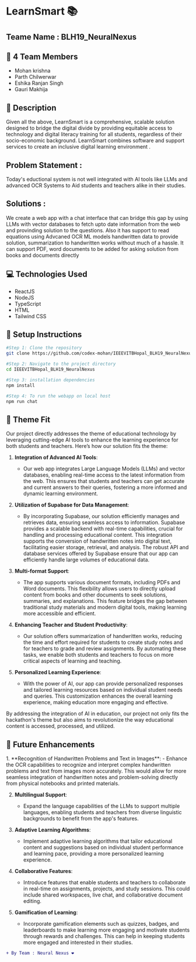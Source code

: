 

<h1>LearnSmart 📚</h1>
<h2>Teame Name : BLH19_NeuralNexus</h2>

<h2>👥 4 Team Members</h2>
<ul>
<li>Mohan krishna</li>
<li>Parth Chilwerwar</li>
<li>Eshika Ranjan Singh</li>
<li>Gauri Makhija</li>
</ul>

  <h2>📝 Description</h2>
  <p>Given all the above, LearnSmart is a comprehensive, scalable solution designed to bridge the digital divide by providing equitable access to
    technology and digital literacy training for all students, regardless of their 
    socio-economic background. LearnSmart combines  software and support services to create an inclusive digital learning environment .
  </p>

  <h2>Problem Statement :</h2>
  <p>Today's eductional system is not well integrated with AI tools like LLMs and advanced OCR Systems to Aid students and teachers alike in their studies.</p>

  <h2>Solutions :</h2>
  <p>We create a web app with a chat interface that can bridge this gap by using LLMs with vector databases to fetch upto date information from the web
  and provinding solution to the questions. Also it has support to read equations using Advcaned OCR ML models handwritten data to provide solution, summarization to handwritten works
  without much of a hassle. It can support PDF, word documents to be added for asking solution from books and documents directly
  </p>
  
  <h2>💻 Technologies Used</h2>
  <ul>
  <li>ReactJS</li>
  <li>NodeJS</li>
  <li>TypeScript</li>
  <li>HTML</li>
  <li>Tailwind CSS </li>
  </ul>

  <h2>🔧 Setup Instructions</h2>


```bash
#Step 1: Clone the repository
git clone https://github.com/codex-mohan/IEEEVITBHopal_BLH19_NeuralNexus.git
```
```bash
#Step 2: Navigate to the project directory
cd IEEEVITBHopal_BLH19_NeuralNexus
```
```bash 
#Step 3: installation dependencies
npm install
```
```bash
#Step 4: To run the webapp on local host 
npm run chat
```


  <h2>🎯 Theme Fit</h2>
  <p>
Our project directly addresses the theme of educational technology by leveraging cutting-edge AI tools to enhance the learning experience for both students and teachers. Here’s how our solution fits the theme:

1. **Integration of Advanced AI Tools**:
   - Our web app integrates Large Language Models (LLMs) and vector databases, enabling real-time access to the latest information from the web. This ensures that students and teachers can get accurate and current answers to their queries, fostering a more informed and dynamic learning environment.

2. **Utilization of Supabase for Data Management**:
   - By incorporating Supabase, our solution efficiently manages and retrieves data, ensuring seamless access to information. Supabase provides a scalable backend with real-time capabilities, crucial for handling and processing educational content. This integration supports the conversion of handwritten notes into digital text, facilitating easier storage, retrieval, and analysis. The robust API and database services offered by Supabase ensure that our app can efficiently handle large volumes of educational data.

3. **Multi-format Support**:
   - The app supports various document formats, including PDFs and Word documents. This flexibility allows users to directly upload content from books and other documents to seek solutions, summaries, and explanations. This feature bridges the gap between traditional study materials and modern digital tools, making learning more accessible and efficient.

4. **Enhancing Teacher and Student Productivity**:
   - Our solution offers summarization of handwritten works, reducing the time and effort required for students to create study notes and for teachers to grade and review assignments. By automating these tasks, we enable both students and teachers to focus on more critical aspects of learning and teaching.

5. **Personalized Learning Experience**:
   - With the power of AI, our app can provide personalized responses and tailored learning resources based on individual student needs and queries. This customization enhances the overall learning experience, making education more engaging and effective.

By addressing the integration of AI in education, our project not only fits the hackathon's theme but also aims to revolutionize the way educational content is accessed, processed, and utilized.
</p>

  <h2>🔮 Future Enhancements</h2>
  <p>
1. **Recognition of Handwritten Problems and Text in Images**:
   - Enhance the OCR capabilities to recognize and interpret complex handwritten problems and text from images more accurately. This would allow for more seamless integration of handwritten notes and problem-solving directly from physical notebooks and printed materials.

2. **Multilingual Support**:
   - Expand the language capabilities of the LLMs to support multiple languages, enabling students and teachers from diverse linguistic backgrounds to benefit from the app's features.

3. **Adaptive Learning Algorithms**:
   - Implement adaptive learning algorithms that tailor educational content and suggestions based on individual student performance and learning pace, providing a more personalized learning experience.

4. **Collaborative Features**:
   - Introduce features that enable students and teachers to collaborate in real-time on assignments, projects, and study sessions. This could include shared workspaces, live chat, and collaborative document editing.

5. **Gamification of Learning**:
   - Incorporate gamification elements such as quizzes, badges, and leaderboards to make learning more engaging and motivate students through rewards and challenges. This can help in keeping students more engaged and interested in their studies.
  </p>


```diff
+ By Team : Neural Nexus ❤️
```

  
  
  



